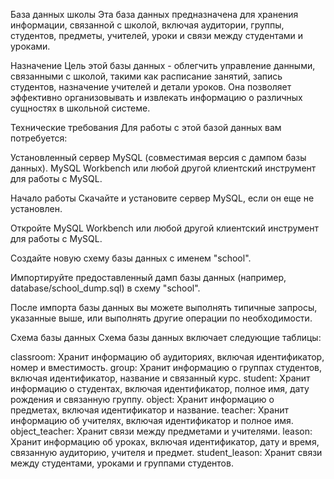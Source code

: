 База данных школы
Эта база данных предназначена для хранения информации, связанной с школой, включая аудитории, группы, студентов, предметы, учителей, уроки и связи между студентами и уроками.

Назначение
Цель этой базы данных - облегчить управление данными, связанными с школой, такими как расписание занятий, запись студентов, назначение учителей и детали уроков. Она позволяет эффективно организовывать и извлекать информацию о различных сущностях в школьной системе.

Технические требования
Для работы с этой базой данных вам потребуется:

Установленный сервер MySQL (совместимая версия с дампом базы данных).
MySQL Workbench или любой другой клиентский инструмент для работы с MySQL.

Начало работы
Скачайте и установите сервер MySQL, если он еще не установлен.

Откройте MySQL Workbench или любой другой клиентский инструмент для работы с MySQL.

Создайте новую схему базы данных с именем "school".

Импортируйте предоставленный дамп базы данных (например, database/school_dump.sql) в схему "school".

После импорта базы данных вы можете выполнять типичные запросы, указанные выше, или выполнять другие операции по необходимости.

Схема базы данных
Схема базы данных включает следующие таблицы:

classroom: Хранит информацию об аудиториях, включая идентификатор, номер и вместимость.
group: Хранит информацию о группах студентов, включая идентификатор, название и связанный курс.
student: Хранит информацию о студентах, включая идентификатор, полное имя, дату рождения и связанную группу.
object: Хранит информацию о предметах, включая идентификатор и название.
teacher: Хранит информацию об учителях, включая идентификатор и полное имя.
object_teacher: Хранит связи между предметами и учителями.
leason: Хранит информацию об уроках, включая идентификатор, дату и время, связанную аудиторию, учителя и предмет.
student_leason: Хранит связи между студентами, уроками и группами студентов.